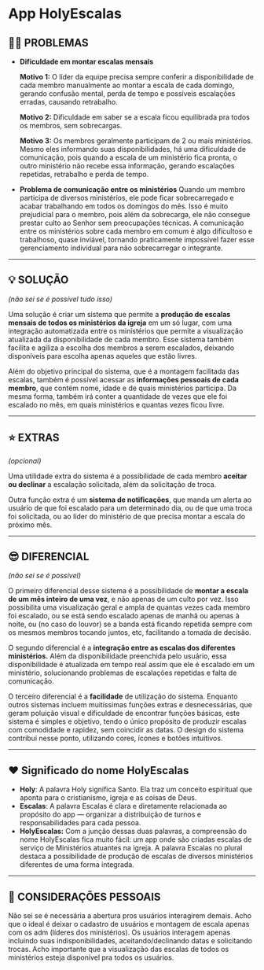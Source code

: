 # App HolyEscalas

## **😵‍💫 PROBLEMAS**

- **Dificuldade em montar escalas mensais**
    
    **Motivo 1:** O líder da equipe precisa sempre conferir a disponibilidade de cada membro manualmente ao montar a escala de cada domingo, gerando confusão mental, perda de tempo e possíveis escalações erradas, causando retrabalho.
    
    **Motivo 2:** Dificuldade em saber se a escala ficou equilibrada pra todos os membros, sem sobrecargas.
    
    **Motivo 3:** Os membros geralmente participam de 2 ou mais ministérios. Mesmo eles informando suas disponibilidades, há uma dificuldade de comunicação, pois quando a escala de um ministério fica pronta, o outro ministério não recebe essa informação, gerando escalações repetidas, retrabalho e perda de tempo.
    
- **Problema de comunicação entre os ministérios**
Quando um membro participa de diversos ministérios, ele pode ficar sobrecarregado e acabar trabalhando em todos os domingos do mês. Isso é muito prejudicial para o membro, pois além da sobrecarga, ele não consegue prestar culto ao Senhor sem preocupações técnicas. A comunicação entre os ministérios sobre cada membro em comum é algo dificultoso e trabalhoso, quase inviável, tornando praticamente impossível fazer esse gerenciamento individual para não sobrecarregar o integrante.

---

## 💡 SOLUÇÃO

*(não sei se é possível tudo isso)*

Uma solução é criar um sistema que permite a **produção de escalas mensais de todos os ministérios da igreja** em um só lugar, com uma integração automatizada entre os ministérios que permite a visualização atualizada da disponibilidade de cada membro. Esse sistema também facilita e agiliza a escolha dos membros a serem escalados, deixando disponíveis para escolha apenas aqueles que estão livres.

Além do objetivo principal do sistema, que é a montagem facilitada das escalas, também é possível acessar as **informações pessoais de cada membro**, que contém nome, idade e de quais ministérios participa. Da mesma forma, também irá conter a quantidade de vezes que ele foi escalado no mês, em quais ministérios e quantas vezes ficou livre.

---

## ⭐️ EXTRAS

*(opcional)*

Uma utilidade extra do sistema é a possibilidade de cada membro **aceitar ou declinar** a escalação solicitada, além da solicitação de troca.

Outra função extra é um **sistema de notificações**, que manda um alerta ao usuário de que foi escalado para um determinado dia, ou de que uma troca foi solicitada, ou ao líder do ministério de que precisa montar a escala do próximo mês.

---

## 😎 DIFERENCIAL

*(não sei se é possível)*

O primeiro diferencial desse sistema é a possibilidade de **montar a escala de um mês inteiro de uma vez**, e não apenas de um culto por vez. Isso possibilita uma visualização geral e ampla de quantas vezes cada membro foi escalado, ou se está sendo escalado apenas de manhã ou apenas à noite, ou (no caso do louvor) se a banda está ficando repetida sempre com os mesmos membros tocando juntos, etc, facilitando a tomada de decisão.

O segundo diferencial é a **integração entre as escalas dos diferentes ministérios.** Além da disponibilidade preenchida pelo usuário, essa disponibilidade é atualizada em tempo real assim que ele é escalado em um ministério, solucionando problemas de escalações repetidas e falta de comunicação.

O terceiro diferencial é a **facilidade** de utilização do sistema. Enquanto outros sistemas incluem muitíssimas funções extras e desnecessárias, que geram poluição visual e dificuldade de encontrar funções básicas, este sistema é simples e objetivo, tendo o único propósito de produzir escalas com comodidade e rapidez, sem coincidir as datas. O design do sistema contribui nesse ponto, utilizando cores, ícones e botões intuitivos.

---

## **♥️ Significado do nome HolyEscalas**

- **Holy**: A palavra Holy significa Santo. Ela traz um conceito espiritual que aponta para o cristianismo, igreja e as coisas de Deus.
- **Escalas**: A palavra Escalas é clara e diretamente relacionada ao propósito do app — organizar a distribuição de turnos e responsabilidades para cada pessoa.
- **HolyEscalas:** Com a junção dessas duas palavras, a compreensão do nome HolyEscalas fica muito fácil: um app onde são criadas escalas de serviço de Ministérios atuantes na igreja. A palavra Escalas no plural destaca a possibilidade de produção de escalas de diversos ministérios diferentes de uma forma integrada.

---

## 🤔 CONSIDERAÇÕES PESSOAIS

Não sei se é necessária a abertura pros usuários interagirem demais. Acho que o ideal é deixar o cadastro de usuários e montagem de escala apenas com os adm (líderes dos ministérios). Os usuários interagem apenas incluindo suas indisponibilidades, aceitando/declinando datas e solicitando trocas. Acho importante que a visualização das escalas de todos os ministérios esteja disponível pra todos os usuários.
